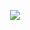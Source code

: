 <p align="center">
  <img src="https://readme-typing-svg.herokuapp.com?center=true&width=380&lines=Thanks+For+Visiting+My+Repository;Always+learning+new+things">
</p>